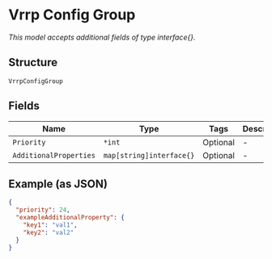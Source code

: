 
# Vrrp Config Group

*This model accepts additional fields of type interface{}.*

## Structure

`VrrpConfigGroup`

## Fields

| Name | Type | Tags | Description |
|  --- | --- | --- | --- |
| `Priority` | `*int` | Optional | - |
| `AdditionalProperties` | `map[string]interface{}` | Optional | - |

## Example (as JSON)

```json
{
  "priority": 24,
  "exampleAdditionalProperty": {
    "key1": "val1",
    "key2": "val2"
  }
}
```

